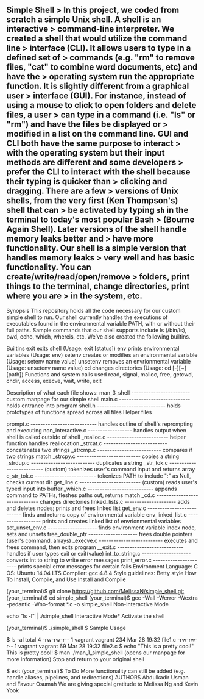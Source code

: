 ## Simple Shell > In this project, we coded from scratch a simple Unix shell. A shell is an interactive > command-line interpreter. We created a shell that would utilize the command line > interface (CLI). It allows users to type in a defined set of > commands (e.g. "rm" to remove files, "cat" to combine word documents, etc) and have the > operating system run the appropriate function. It is slightly different from a graphical user > interface (GUI). For instance, instead of using a mouse to click to open folders and delete files, a user > can type in a command (i.e. "ls" or "rm") and have the files be displayed or > modified in a list on the command line. GUI and CLI both have the same purpose to interact > with the operating system but their input methods are different and some developers > prefer the CLI to interact with the shell because their typing is quicker than > clicking and dragging. There are a few > versions of Unix shells, from the very first (Ken Thompson's) shell that can > be activated by typing ```sh``` in the terminal to today's most popular Bash > (Bourne Again Shell). Later versions of the shell handle memory leaks better and > have more functionality. Our shell is a simple version that handles memory leaks > very well and has basic functionality. You can create/write/read/open/remove > folders, print things to the terminal, change directories, print where you are > in the system, etc.
Synopsis
This repository holds all the code necessary for our custom simple shell to run. Our shell currently handles the executions of executables found in the environmental variable PATH, with or without their full paths. Sample commands that our shell supports include ls (/bin/ls), pwd, echo, which, whereis, etc. We've also created the following builtins.

Builtins
exit exits shell (Usage: exit [status])
env prints environmental variables (Usage: env)
setenv creates or modifies an environmental variable (Usage: setenv name value)
unsetenv removes an envrionmental variable (Usage: unsetenv name value)
cd changes directories (Usage: cd [-][~][path])
Functions and system calls used
read, signal, malloc, free, getcwd, chdir, access, execve, wait, write, exit

Description of what each file shows:
man_3_shell ------------------------ custom manpage for our simple shell
main.c ----------------------------- holds entrance into program
shell.h ---------------------------- holds prototypes of functions spread across all files
Helper files

prompt.c --------------------------- handles outline of shell's reprompting and executing
non_interactive.c ------------------ handles output when shell is called outside of shell
_realloc.c ------------------------- helper function handles reallocation
_strcat.c -------------------------- concatenates two strings
_strcmp.c -------------------------- compares if two strings match
_strcpy.c -------------------------- copies a string
_strdup.c -------------------------- duplicates a string
_str_tok.c -------------------------- (custom) tokenizes user's command input and returns array
c_str_tok.c ------------------------- tokenizes PATH to include ":" as Null, checks current dir
get_line.c ------------------------- (custom) reads user's typed input into buffer
_which.c --------------------------- appends command to PATHs, fleshes paths out, returns match
_cd.c ------------------------------ changes directories
linked_lists.c --------------------- adds and deletes nodes; prints and frees linked list
get_env.c -------------------------- finds and returns copy of environmental variable
env_linked_list.c ------------------ prints and creates linked list of envrionmental variables
set_unset_env.c -------------------- finds environment variable index node, sets and unsets
free_double_ptr -------------------- frees double pointers (user's command, arrays)
_execve.c -------------------------- executes and frees command, then exits program
__exit.c --------------------------- handles if user types exit or exit(value)
int_to_string.c -------------------- converts int to string to write error messages
print_error.c ---------------------- prints special error messages for certain fails
Environment
Language: C
OS: Ubuntu 14.04 LTS
Compiler: gcc 4.8.4
Style guidelines: Betty style
How To Install, Compile, and Use
Install and Compile

(your_terminal)$ git clone https://github.com/MelissaN/simple_shell.git
(your_terminal)$ cd simple_shell
(your_terminal)$ gcc -Wall -Werror -Wextra -pedantic -Wno-format *.c -o simple_shell
Non-Interactive Mode

echo "ls -l" | ./simple_shell
Interactive Mode* Activate the shell

(your_terminal)$ ./simple_shell
$
Sample Usage

$ ls -al
total 4
-rw-rw-r-- 1 vagrant vagrant   234 Mar 28 19:32 file1.c
-rw-rw-r-- 1 vagrant vagrant    69 Mar 28 19:32 file2.c
$ echo "This is a pretty cool!"
This is pretty cool!
$ man ./man_1_simple_shell (opens our manpage for more information)
Stop and return to your original shell

$ exit
(your_terminal)$
To Do
More functionality can still be added (e.g. handle aliases, pipelines, and redirections)
AUTHORS
Abdulkadir Usman and Favour Osumah
We are giving special gratitude to Melissa Ng and Kevin Yook
